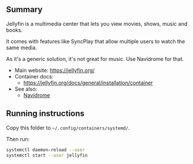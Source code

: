 ## Summary

Jellyfin is a multimedia center that lets you view movies, shows, music and books.

It comes with features like SyncPlay that allow multiple users to watch the same media.

As it's a generic solution, it's not great for music. Use Navidrome for that.

* Main website: https://jellyfin.org/
* Container docs:
  * https://jellyfin.org/docs/general/installation/container
* See also:
  * [Navidrome](../navidrome)

## Running instructions

Copy this folder to `~/.config/containers/systemd/`.

Then run:

```bash
systemctl daemon-reload --user
systemctl start --user jellyfin
```
